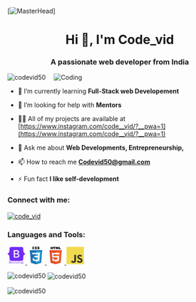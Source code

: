 [![MasterHead](https://i.pinimg.com/736x/22/bc/8e/22bc8ebef610eb881071e1a7007a7a80.jpg)]
<h1 align="center">Hi 👋, I'm Code_vid</h1>
<h3 align="center">A passionate web developer from India</h3>
<img align="right" alt="Coding" width="400" src="https://cdn.dribbble.com/users/1162077/screenshots/3848914/programmer.gif/>

<p align="left"> <img src="https://komarev.com/ghpvc/?username=codevid50&label=Profile%20views&color=0e75b6&style=flat" alt="codevid50" /> </p>

- 🌱 I’m currently learning **Full-Stack web Developement**

- 🤝 I’m looking for help with **Mentors**

- 👨‍💻 All of my projects are available at [https://www.instagram.com/code__vid/?__pwa=1](https://www.instagram.com/code__vid/?__pwa=1)

- 💬 Ask me about **Web Developments, Entrepreneurship,**

- 📫 How to reach me **Codevid50@gmail.com**

- ⚡ Fun fact **I like self-development**

<h3 align="left">Connect with me:</h3>
<p align="left">
<a href="https://instagram.com/code_vid" target="blank"><img align="center" src="https://raw.githubusercontent.com/rahuldkjain/github-profile-readme-generator/master/src/images/icons/Social/instagram.svg" alt="code_vid" height="30" width="40" /></a>
</p>

<h3 align="left">Languages and Tools:</h3>
<p align="left"> <a href="https://getbootstrap.com" target="_blank" rel="noreferrer"> <img src="https://raw.githubusercontent.com/devicons/devicon/master/icons/bootstrap/bootstrap-plain-wordmark.svg" alt="bootstrap" width="40" height="40"/> </a> <a href="https://www.w3schools.com/css/" target="_blank" rel="noreferrer"> <img src="https://raw.githubusercontent.com/devicons/devicon/master/icons/css3/css3-original-wordmark.svg" alt="css3" width="40" height="40"/> </a> <a href="https://www.w3.org/html/" target="_blank" rel="noreferrer"> <img src="https://raw.githubusercontent.com/devicons/devicon/master/icons/html5/html5-original-wordmark.svg" alt="html5" width="40" height="40"/> </a> <a href="https://developer.mozilla.org/en-US/docs/Web/JavaScript" target="_blank" rel="noreferrer"> <img src="https://raw.githubusercontent.com/devicons/devicon/master/icons/javascript/javascript-original.svg" alt="javascript" width="40" height="40"/> </a> </p>

<p><img align="left" src="https://github-readme-stats.vercel.app/api/top-langs?username=codevid50&show_icons=true&locale=en&layout=compact" alt="codevid50" /></p>

<p>&nbsp;<img align="center" src="https://github-readme-stats.vercel.app/api?username=codevid50&show_icons=true&locale=en" alt="codevid50" /></p>

<p><img align="center" src="https://github-readme-streak-stats.herokuapp.com/?user=codevid50&" alt="codevid50" /></p>

